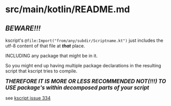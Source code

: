 # src/main/kotlin/README.md

## ***BEWARE!!!***

kscript's `@file:Import("from/any/subdir/Scriptname.kt")` just includes the utf-8 content of that file at ***that*** place.

INCLUDING any package that might be in it.

So you might end up having multiple package declarations in the resulting script that kscript tries to compile.


<big>***THEREFORE IT IS MORE OR LESS RECOMMENDED NOT(!!!) TO USE package's within decomposed parts of your script***</big>

see [kscript issue 334](https://github.com/kscripting/kscript/issues/334)
